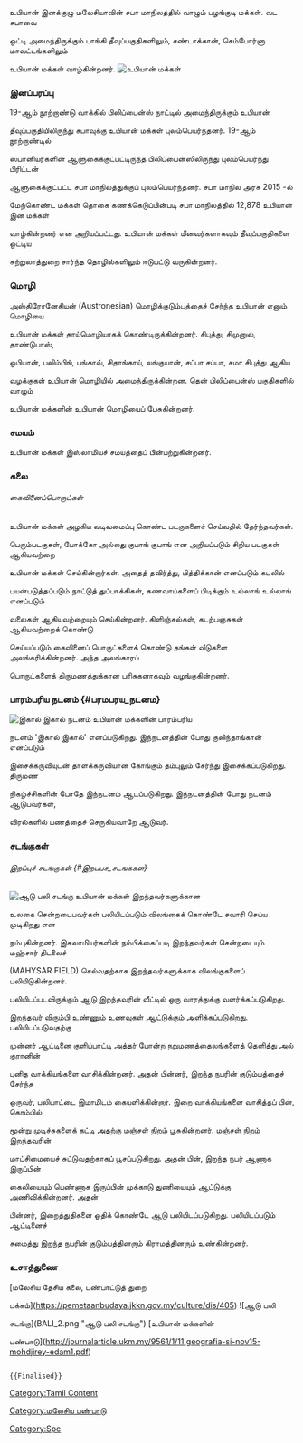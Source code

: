உபியான் இனக்குழு மலேசியாவின் சபா மாநிலத்தில் வாழும் பழங்குடி மக்கள். வட சபாவை
ஒட்டி அமைந்திருக்கும் பாங்கி தீவுப்பகுதிகளிலும், சண்டாக்கான், செம்போர்னா மாவட்டங்களிலும்
உபியான் மக்கள் வாழ்கின்றனர். ![உபியான் மக்கள்](UBIAN_PEOPLE.png "உபியான் மக்கள்")

### இனப்பரப்பு

19-ஆம் நூற்றாண்டு வாக்கில் பிலிப்பைன்ஸ் நாட்டில் அமைந்திருக்கும் உபியான்
தீவுப்பகுதியிலிருந்து சபாவுக்கு உபியான் மக்கள் புலம்பெயர்ந்தனர். 19-ஆம் நூற்றாண்டில்
ஸ்பானியர்களின் ஆளுகைக்குட்பட்டிருந்த பிலிப்பைன்ஸிலிருந்து புலம்பெயர்ந்து பிரிட்டன்
ஆளுகைக்குட்பட்ட சபா மாநிலத்துக்குப் புலம்பெயர்ந்தனர். சபா மாநில அரசு 2015 -ல்
மேற்கொண்ட மக்கள் தொகை கணக்கெடுப்பின்படி சபா மாநிலத்தில் 12,878 உபியான் இன மக்கள்
வாழ்கின்றனர் என அறியப்பட்டது. உபியான் மக்கள் மீனவர்களாகவும் தீவுப்பகுதிகளை ஒட்டிய
சுற்றுலாத்துறை சார்ந்த தொழில்களிலும் ஈடுபட்டு வருகின்றனர்.

### மொழி

அஸ்திரோனேசியன் (Austronesian) மொழிக்குடும்பத்தைச் சேர்ந்த உபியான் எனும் மொழியை
உபியான் மக்கள் தாய்மொழியாகக் கொண்டிருக்கின்றனர். சிபுத்து, சிமுனுல், தாண்டுபாஸ்,
ஒபியான், பலிம்பிங், பங்காவ், சிதாங்காய், லங்குயான், சப்பா சப்பா, சமா சிபுத்து ஆகிய
வழக்குகள் உபியான் மொழியில் அமைந்திருக்கின்றன. தென் பிலிப்பைன்ஸ் பகுதிகளில் வாழும்
உபியான் மக்களின் உபியான் மொழியைப் பேசுகின்றனர்.

### சமயம்

உபியான் மக்கள் இஸ்லாமியச் சமயத்தைப் பின்பற்றுகின்றனர்.

### கலை

###### கைவினைப்பொருட்கள்

உபியான் மக்கள் அழகிய வடிவமைப்பு கொண்ட படகுகளைச் செய்வதில் தேர்ந்தவர்கள்.
பெரும்படகுகள், போக்கோ அல்லது குபாங் குபாங் என அறியப்படும் சிறிய படகுகள் ஆகியவற்றை
உபியான் மக்கள் செய்கின்றார்கள். அதைத் தவிர்த்து, பித்திக்கான் எனப்படும் கடலில்
பயன்படுத்தப்படும் நாட்டுத் துப்பாக்கிகள், கணவாய்களைப் பிடிக்கும் உல்லாங் உல்லாங் எனப்படும்
வலைகள் ஆகியவற்றையும் செய்கின்றனர். கிளிஞ்சல்கள், கடற்பஞ்சுகள் ஆகியவற்றைக் கொண்டு
செய்யப்படும் கைவினைப் பொருட்களைக் கொண்டு தங்கள் வீடுகளை அலங்கரிக்கின்றனர். அந்த அலங்காரப்
பொருட்களைத் திருமணத்துக்கான பரிசுகளாகவும் வழங்குகின்றனர்.

### பாரம்பரிய நடனம் {#பரமபரய_நடனம}

![இகால் இகால் நடனம்](IGAL_IGAL.png "இகால் இகால் நடனம்") உபியான் மக்களின் பாரம்பரிய
நடனம் \'இகால் இகால்\' எனப்படுகிறது. இந்நடனத்தின் போது குலிந்தாங்கான் எனப்படும்
இசைக்கருவியுடன் தாளக்கருவியான கோங்கும் தம்புலும் சேர்ந்து இசைக்கப்படுகிறது. திருமண
நிகழ்ச்சிகளின் போதே இந்நடனம் ஆடப்படுகிறது. இந்நடனத்தின் போது நடனம் ஆடுபவர்கள்,
விரல்களில் பணத்தைச் செருகியவாறே ஆடுவர்.

### சடங்குகள்

###### இறப்புச் சடங்குகள் {#இறபபச_சடஙககள}

![ஆடு பலி சடங்கு](சடங்க்ஜ்.png "ஆடு பலி சடங்கு") உபியான் மக்கள் இறந்தவர்களுக்கான
உலகை சென்றடைபவர்கள் பலியிடப்படும் விலங்கைக் கொண்டே சவாரி செய்ய முடிகிறது என
நம்புகின்றனர். இசுலாமியர்களின் நம்பிக்கைப்படி இறந்தவர்கள் சென்றடையும் மஹ்சார் திடலைச்
(MAHYSAR FIELD) செல்வதற்காக இறந்தவர்களுக்காக விலங்குகளைப் பலியிடுகின்றனர்.
பலியிடப்படவிருக்கும் ஆடு இறந்தவரின் வீட்டில் ஒரு வாரத்துக்கு வளர்க்கப்படுகிறது.
இறந்தவர் விரும்பி உண்ணும் உணவுகள் ஆட்டுக்கும் அளிக்கப்படுகிறது. பலியிடப்படுவதற்கு
முன்னர் ஆட்டினை குளிப்பாட்டி அத்தர் போன்ற நறுமணத்தைலங்களைத் தெளித்து அல் குரானின்
புனித வாக்கியங்களை வாசிக்கின்றனர். அதன் பின்னர், இறந்த நபரின் குடும்பத்தைச் சேர்ந்த
ஒருவர், பலியாட்டை இமாமிடம் கையளிக்கின்றார். இறை வாக்கியங்களை வாசித்தப் பின், கொம்பில்
மூன்று முடிச்சுகளைக் கட்டி அதற்கு மஞ்சள் நிறம் பூசுகின்றனர். மஞ்சள் நிறம் இறந்தவரின்
மாட்சிமையைச் சுட்டுவதற்காகப் பூசப்படுகிறது. அதன் பின், இறந்த நபர் ஆணாக இருப்பின்
கைலியையும் பெண்ணாக இருப்பின் முக்காடு துணியையும் ஆட்டுக்கு அணிவிக்கின்றனர். அதன்
பின்னர், இறைத்துதிகளை ஓதிக் கொண்டே ஆடு பலியிடப்படுகிறது. பலியிடப்படும் ஆட்டினைச்
சமைத்து இறந்த நபரின் குடும்பத்தினரும் கிராமத்தினரும் உண்கின்றனர்.

### உசாத்துணை

[மலேசிய தேசிய கலை, பண்பாட்டுத் துறை
பக்கம்](https://pemetaanbudaya.jkkn.gov.my/culture/dis/405) ![ஆடு பலி
சடங்கு](BALI_2.png "ஆடு பலி சடங்கு") [உபியான் மக்களின்
பண்பாடு](http://journalarticle.ukm.my/9561/1/11.geografia-si-nov15-mohdjirey-edam1.pdf)

```{=mediawiki}
{{Finalised}}
```
[Category:Tamil Content](Category:Tamil_Content "wikilink")
[Category:மலேசிய பண்பாடு](Category:மலேசிய_பண்பாடு "wikilink")
[Category:Spc](Category:Spc "wikilink")
